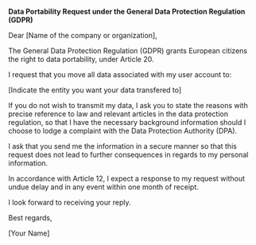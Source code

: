 **Data Portability Request under the General Data Protection Regulation (GDPR)**

Dear [Name of the company or organization],

The General Data Protection Regulation (GDPR) grants European citizens the right to data portability, under Article 20.

I request that you move all data associated with my user account to:

[Indicate the entity you want your data transfered to]

If you do not wish to transmit my data, I ask you to state the reasons with precise reference to law and relevant articles in the data protection regulation, so that I have the necessary background information should I choose to lodge a complaint with the Data Protection Authority (DPA).

I ask that you send me the information in a secure manner so that this request does not lead to further consequences in regards to my personal information.

In accordance with Article 12, I expect a response to my request without undue delay and in any event within one month of receipt.

I look forward to receiving your reply.

Best regards,

[Your Name]
